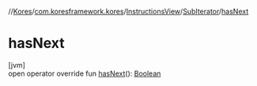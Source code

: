 //[Kores](../../../../index.md)/[com.koresframework.kores](../../index.md)/[InstructionsView](../index.md)/[SubIterator](index.md)/[hasNext](has-next.md)

# hasNext

[jvm]\
open operator override fun [hasNext](has-next.md)(): [Boolean](https://kotlinlang.org/api/latest/jvm/stdlib/kotlin/-boolean/index.html)
